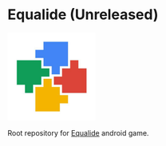 # Equalide (Unreleased)

<img src="docs/img/icon.jpg" width="35%">

Root repository for [Equalide](https://play.google.com/store/apps/details?id=com.braingets.equalide) android game.

